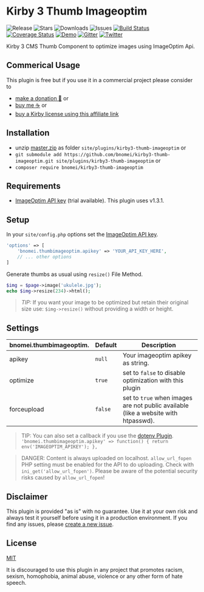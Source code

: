# Kirby 3 Thumb Imageoptim

![Release](https://flat.badgen.net/packagist/v/bnomei/kirby3-thumb-imageoptim?color=ae81ff)
![Stars](https://flat.badgen.net/packagist/ghs/bnomei/kirby3-thumb-imageoptim?color=272822)
![Downloads](https://flat.badgen.net/packagist/dt/bnomei/kirby3-thumb-imageoptim?color=272822)
![Issues](https://flat.badgen.net/packagist/ghi/bnomei/kirby3-thumb-imageoptim?color=e6db74)
[![Build Status](https://flat.badgen.net/travis/bnomei/kirby3-thumb-imageoptim)](https://travis-ci.com/bnomei/kirby3-thumb-imageoptim)
[![Coverage Status](https://flat.badgen.net/coveralls/c/github/bnomei/kirby3-thumb-imageoptim)](https://coveralls.io/github/bnomei/kirby3-thumb-imageoptim) 
[![Demo](https://flat.badgen.net/badge/website/examples?color=f92672)](https://kirby3-plugins.bnomei.com/thumb-imageoptim) 
[![Gitter](https://flat.badgen.net/badge/gitter/chat?color=982ab3)](https://gitter.im/bnomei-kirby-3-plugins/community) 
[![Twitter](https://flat.badgen.net/badge/twitter/bnomei?color=66d9ef)](https://twitter.com/bnomei)



Kirby 3 CMS Thumb Component to optimize images using ImageOptim Api.

## Commerical Usage

This plugin is free but if you use it in a commercial project please consider to 
- [make a donation 🍻](https://www.paypal.me/bnomei/3) or
- [buy me ☕](https://buymeacoff.ee/bnomei) or
- [buy a Kirby license using this affiliate link](https://a.paddle.com/v2/click/1129/35731?link=1170)

## Installation

- unzip [master.zip](https://github.com/bnomei/kirby3-thumb-imageoptim/archive/master.zip) as folder `site/plugins/kirby3-thumb-imageoptim` or
- `git submodule add https://github.com/bnomei/kirby3-thumb-imageoptim.git site/plugins/kirby3-thumb-imageoptim` or
- `composer require bnomei/kirby3-thumb-imageoptim`

## Requirements

- [ImageOptim API key](https://imageoptim.com/api/register) (trial available). This plugin uses v1.3.1.

## Setup

In your `site/config.php` options set the [ImageOptim API key](https://imageoptim.com/api/register).

```php
'options' => [
    'bnomei.thumbimageoptim.apikey' => 'YOUR_API_KEY_HERE',
    // ... other options
]
```

Generate thumbs as usual using `resize()` File Method.

```php
$img = $page->image('ukulele.jpg');
echo $img->resize(234)->html();
```

> *TIP:*
> If you want your image to be optimized but retain their original size use:
> `$img->resize()` without providing a width or height.

## Settings

| bnomei.thumbimageoptim.   | Default        | Description               |            
|---------------------------|----------------|---------------------------|
| apikey | `null` | Your imageoptim apikey as string. |
| optimize | `true` | set to `false` to disable optimization with this plugin |
| forceupload | `false` | set to `true` when images are not public available (like a website with htpasswd). |

> TIP: You can also set a callback if you use the [dotenv Plugin](https://github.com/bnomei/kirby3-dotenv). <br>`'bnomei.thumbimageoptim.apikey' => function() { return env('IMAGEOPTIM_APIKEY'); },`

> DANGER: Content is always uploaded on localhost. `allow_url_fopen` PHP setting must be enabled for the API to do uploading. Check with `ini_get('allow_url_fopen')`. Please be aware of the potential security risks caused by `allow_url_fopen`!

## Disclaimer

This plugin is provided "as is" with no guarantee. Use it at your own risk and always test it yourself before using it in a production environment. If you find any issues, please [create a new issue](https://github.com/bnomei/kirby3-thumb-imageoptim/issues/new).

## License

[MIT](https://opensource.org/licenses/MIT)

It is discouraged to use this plugin in any project that promotes racism, sexism, homophobia, animal abuse, violence or any other form of hate speech.
